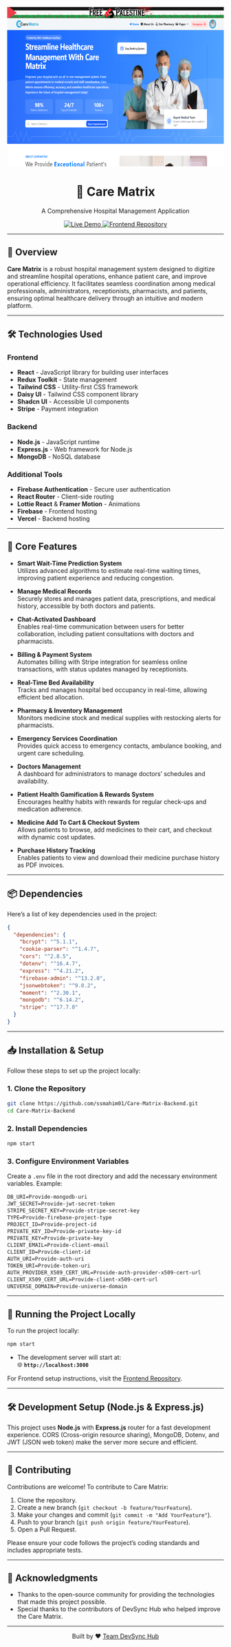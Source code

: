 <div align="center">
  <img src="/public/care-matrix-ui.png" alt="Care Matrix UI" width="100%" height="370"/>
  <h1>🏥 Care Matrix</h1>
  <p>A Comprehensive Hospital Management Application</p>

  <p>
    <a target="_blank" href="https://care-matrix.web.app">
      <img src="https://img.shields.io/badge/Live%20Demo-Care%20Matrix-brightgreen" alt="Live Demo"/>
    </a>
    <a target="_blank" href="https://github.com/ssmahim01/Care-Matrix-With-Dev-Sync">
      <img src="https://img.shields.io/badge/Backend%20Repository-Click%20Here-blue" alt="Frontend Repository"/>
    </a>
  </p>
</div>

---

## 📖 Overview

**Care Matrix** is a robust hospital management system designed to digitize and streamline hospital operations, enhance patient care, and improve operational efficiency. It facilitates seamless coordination among medical professionals, administrators, receptionists, pharmacists, and patients, ensuring optimal healthcare delivery through an intuitive and modern platform.

---

## 🛠️ Technologies Used

### Frontend
- **React** - JavaScript library for building user interfaces
- **Redux Toolkit** - State management
- **Tailwind CSS** - Utility-first CSS framework
- **Daisy UI** - Tailwind CSS component library
- **Shadcn UI** - Accessible UI components
- **Stripe** - Payment integration

### Backend
- **Node.js** - JavaScript runtime
- **Express.js** - Web framework for Node.js
- **MongoDB** - NoSQL database

### Additional Tools
- **Firebase Authentication** - Secure user authentication
- **React Router** - Client-side routing
- **Lottie React** & **Framer Motion** - Animations
- **Firebase** - Frontend hosting
- **Vercel** - Backend hosting

---

## 🚀 Core Features

- **Smart Wait-Time Prediction System**  
  Utilizes advanced algorithms to estimate real-time waiting times, improving patient experience and reducing congestion.

- **Manage Medical Records**  
  Securely stores and manages patient data, prescriptions, and medical history, accessible by both doctors and patients.

- **Chat-Activated Dashboard**  
  Enables real-time communication between users for better collaboration, including patient consultations with doctors and pharmacists.

- **Billing & Payment System**  
  Automates billing with Stripe integration for seamless online transactions, with status updates managed by receptionists.

- **Real-Time Bed Availability**  
  Tracks and manages hospital bed occupancy in real-time, allowing efficient bed allocation.

- **Pharmacy & Inventory Management**  
  Monitors medicine stock and medical supplies with restocking alerts for pharmacists.

- **Emergency Services Coordination**  
  Provides quick access to emergency contacts, ambulance booking, and urgent care scheduling.

- **Doctors Management**  
  A dashboard for administrators to manage doctors’ schedules and availability.

- **Patient Health Gamification & Rewards System**  
  Encourages healthy habits with rewards for regular check-ups and medication adherence.

- **Medicine Add To Cart & Checkout System**  
  Allows patients to browse, add medicines to their cart, and checkout with dynamic cost updates.

- **Purchase History Tracking**  
  Enables patients to view and download their medicine purchase history as PDF invoices.

---

## 📦 Dependencies

Here’s a list of key dependencies used in the project:

```json
{
  "dependencies": {
    "bcrypt": "^5.1.1",
    "cookie-parser": "^1.4.7",
    "cors": "^2.8.5",
    "dotenv": "^16.4.7",
    "express": "^4.21.2",
    "firebase-admin": "^13.2.0",
    "jsonwebtoken": "^9.0.2",
    "moment": "^2.30.1",
    "mongodb": "^6.14.2",
    "stripe": "^17.7.0"
  }
}
```
---

## 📥 Installation & Setup

Follow these steps to set up the project locally:

### 1. Clone the Repository
```bash
git clone https://github.com/ssmahim01/Care-Matrix-Backend.git
cd Care-Matrix-Backend
```

### 2. Install Dependencies
<p>

```bash
npm start
```
</p>

### 3. Configure Environment Variables
Create a `.env` file in the root directory and add the necessary environment variables. Example:

```env
DB_URI=Provide-mongodb-uri
JWT_SECRET=Provide-jwt-secret-token
STRIPE_SECRET_KEY=Provide-stripe-secret-key
TYPE=Provide-firebase-project-type
PROJECT_ID=Provide-project-id
PRIVATE_KEY_ID=Provide-private-key-id
PRIVATE_KEY=Provide-private-key
CLIENT_EMAIL=Provide-client-email
CLIENT_ID=Provide-client-id
AUTH_URI=Provide-auth-uri
TOKEN_URI=Provide-token-uri
AUTH_PROVIDER_X509_CERT_URL=Provide-auth-provider-x509-cert-url
CLIENT_X509_CERT_URL=Provide-client-x509-cert-url
UNIVERSE_DOMAIN=Provide-universe-domain
```

---

## 🏃 Running the Project Locally

To run the project locally:

```bash
npm start
```

- The development server will start at:  
  🌐 **`http://localhost:3000`**

For Frontend setup instructions, visit the [Frontend Repository](https://github.com/ssmahim01/Care-Matrix-With-Dev-Sync).

---

## 🛠️ Development Setup (Node.js & Express.js)

This project uses **Node.js** with **Express.js** router for a fast development experience. CORS (Cross-origin resource sharing), MongoDB, Dotenv, and JWT (JSON web token) make the server more secure and efficient. 

---

## 🤝 Contributing

Contributions are welcome! To contribute to Care Matrix:

1. Clone the repository.
2. Create a new branch (`git checkout -b feature/YourFeature`).
3. Make your changes and commit (`git commit -m "Add YourFeature"`).
4. Push to your branch (`git push origin feature/YourFeature`).
5. Open a Pull Request.

Please ensure your code follows the project’s coding standards and includes appropriate tests.

---

## 🙌 Acknowledgments

- Thanks to the open-source community for providing the technologies that made this project possible.
- Special thanks to the contributors of DevSync Hub who helped improve the Care Matrix.

---

<div align="center">
  <p>Built by ❤️ <a target="_blank" href="https://github.com/ssmahim01/Care-Matrix-Backend">Team DevSync Hub</a></p>
</div>